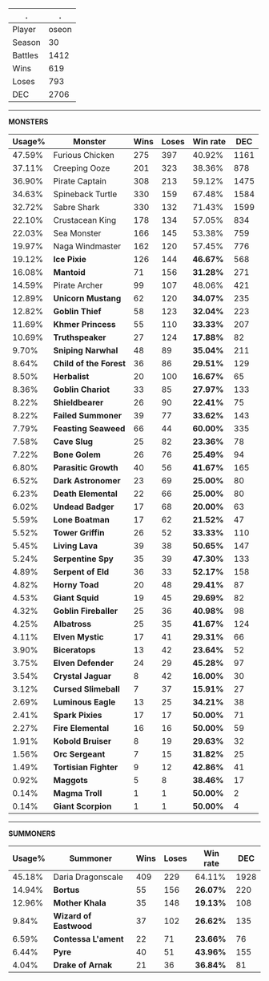 .|.
|-|-
Player|oseon
Season|30
Battles|1412
Wins|619
Loses|793
DEC|2706

---
**MONSTERS**

Usage%|Monster|Wins|Loses|Win rate|DEC|
-|-|-|-|-|-|
47.59%|Furious Chicken|275|397|40.92%|1161|
37.11%|Creeping Ooze|201|323|38.36%|878|
36.90%|Pirate Captain|308|213|59.12%|1475|
34.63%|Spineback Turtle|330|159|67.48%|1584|
32.72%|Sabre Shark|330|132|71.43%|1599|
22.10%|Crustacean King|178|134|57.05%|834|
22.03%|Sea Monster|166|145|53.38%|759|
19.97%|Naga Windmaster|162|120|57.45%|776|
19.12%|**Ice Pixie**|126|144|**46.67%**|568|
16.08%|**Mantoid**|71|156|**31.28%**|271|
14.59%|Pirate Archer|99|107|48.06%|421|
12.89%|**Unicorn Mustang**|62|120|**34.07%**|235|
12.82%|**Goblin Thief**|58|123|**32.04%**|223|
11.69%|**Khmer Princess**|55|110|**33.33%**|207|
10.69%|**Truthspeaker**|27|124|**17.88%**|82|
9.70%|**Sniping Narwhal**|48|89|**35.04%**|211|
8.64%|**Child of the Forest**|36|86|**29.51%**|129|
8.50%|**Herbalist**|20|100|**16.67%**|65|
8.36%|**Goblin Chariot**|33|85|**27.97%**|133|
8.22%|**Shieldbearer**|26|90|**22.41%**|75|
8.22%|**Failed Summoner**|39|77|**33.62%**|143|
7.79%|**Feasting Seaweed**|66|44|**60.00%**|335|
7.58%|**Cave Slug**|25|82|**23.36%**|78|
7.22%|**Bone Golem**|26|76|**25.49%**|94|
6.80%|**Parasitic Growth**|40|56|**41.67%**|165|
6.52%|**Dark Astronomer**|23|69|**25.00%**|80|
6.23%|**Death Elemental**|22|66|**25.00%**|80|
6.02%|**Undead Badger**|17|68|**20.00%**|63|
5.59%|**Lone Boatman**|17|62|**21.52%**|47|
5.52%|**Tower Griffin**|26|52|**33.33%**|110|
5.45%|**Living Lava**|39|38|**50.65%**|147|
5.24%|**Serpentine Spy**|35|39|**47.30%**|133|
4.89%|**Serpent of Eld**|36|33|**52.17%**|158|
4.82%|**Horny Toad**|20|48|**29.41%**|87|
4.53%|**Giant Squid**|19|45|**29.69%**|82|
4.32%|**Goblin Fireballer**|25|36|**40.98%**|98|
4.25%|**Albatross**|25|35|**41.67%**|124|
4.11%|**Elven Mystic**|17|41|**29.31%**|66|
3.90%|**Biceratops**|13|42|**23.64%**|52|
3.75%|**Elven Defender**|24|29|**45.28%**|97|
3.54%|**Crystal Jaguar**|8|42|**16.00%**|30|
3.12%|**Cursed Slimeball**|7|37|**15.91%**|27|
2.69%|**Luminous Eagle**|13|25|**34.21%**|38|
2.41%|**Spark Pixies**|17|17|**50.00%**|71|
2.27%|**Fire Elemental**|16|16|**50.00%**|59|
1.91%|**Kobold Bruiser**|8|19|**29.63%**|32|
1.56%|**Orc Sergeant**|7|15|**31.82%**|25|
1.49%|**Tortisian Fighter**|9|12|**42.86%**|41|
0.92%|**Maggots**|5|8|**38.46%**|17|
0.14%|**Magma Troll**|1|1|**50.00%**|2|
0.14%|**Giant Scorpion**|1|1|**50.00%**|4|

---
**SUMMONERS**

Usage%|Summoner|Wins|Loses|Win rate|DEC|
-|-|-|-|-|-|
45.18%|Daria Dragonscale|409|229|64.11%|1928|
14.94%|**Bortus**|55|156|**26.07%**|220|
12.96%|**Mother Khala**|35|148|**19.13%**|108|
9.84%|**Wizard of Eastwood**|37|102|**26.62%**|135|
6.59%|**Contessa L'ament**|22|71|**23.66%**|76|
6.44%|**Pyre**|40|51|**43.96%**|155|
4.04%|**Drake of Arnak**|21|36|**36.84%**|81|
